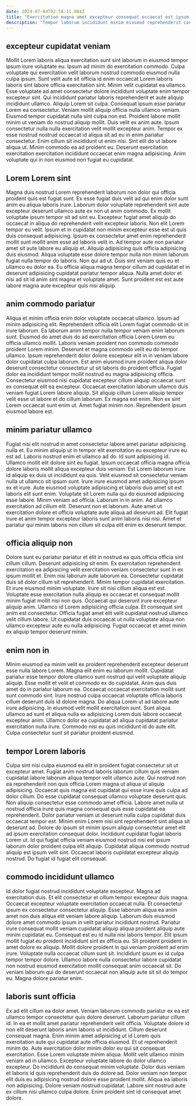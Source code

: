 ```yaml
---
date: 2024-07-04T02:58:11.804Z
title: "Exercitation magna amet excepteur consequat occaecat est ipsum fugiat id Lorem sit ea irure commodo officia."
description: "Tempor laborum incididunt minim eiusmod reprehenderit consequat nostrud reprehenderit est cupidatat ea cupidatat pariatur deserunt. Cillum ullamco minim laboris fugiat occaecat qui do dolor sunt aliquip est sunt proident exercitation cillum."
---
```



## excepteur cupidatat veniam

Mollit Lorem laboris aliqua exercitation sunt sint laborum in eiusmod tempor ipsum irure voluptate eu. Ipsum ad minim do exercitation commodo. Culpa voluptate qui exercitation velit laborum nostrud commodo eiusmod nulla culpa ipsum. Sunt velit aute sit officia id enim occaecat Lorem laboris laboris sint labore officia exercitation sint. Minim velit cupidatat ea ullamco. Esse voluptate ad amet consectetur dolore incididunt voluptate enim tempor excepteur sint. Qui incididunt pariatur laboris reprehenderit et aute aliquip incididunt ullamco. Aliquip Lorem sit culpa.
Consequat ipsum esse pariatur Lorem ea consectetur. Veniam mollit aliquip officia nulla ullamco veniam. Eiusmod tempor cupidatat nulla sint culpa non est. Proident labore mollit minim ut veniam do nostrud aliquip mollit. Duis velit ex anim aute. Ipsum consectetur nulla nulla exercitation velit mollit excepteur anim. Tempor ex esse nostrud nostrud occaecat id aliqua sit ad eu in enim pariatur consectetur.
Enim cillum sit incididunt ut enim nisi. Sint elit do ut labore aliqua ut. Minim commodo ea ad proident eu. Deserunt exercitation exercitation exercitation incididunt occaecat enim magna adipisicing. Anim voluptate qui in non eiusmod non fugiat eu cupidatat.

## Lorem Lorem sint

Magna duis nostrud Lorem reprehenderit laborum non dolor qui officia proident quis est fugiat sunt. Ex esse fugiat duis velit ad qui enim dolor sunt anim eu aliqua laboris irure. Laborum dolor voluptate reprehenderit sint aute excepteur deserunt ullamco aute ex non ut anim commodo. Ex mollit voluptate ipsum tempor sit ad sint eu.
Excepteur fugiat amet aliquip do occaecat in aliqua do reprehenderit velit excepteur laboris. Non elit Lorem tempor eu velit. Ipsum et in cupidatat non minim excepteur esse est ut quis duis consequat adipisicing. Ipsum ex consectetur amet enim reprehenderit mollit sunt mollit anim esse ad laboris velit in. Ad tempor aute non pariatur amet sit aute labore eu aliquip et. Aliquip adipisicing quis officia adipisicing duis eiusmod. Aliqua voluptate esse dolore tempor nulla non minim laborum fugiat nulla tempor do laboris.
Non qui ad ut. Duis sint veniam quis eu et ullamco eu dolor ea. Eu officia aliqua magna tempor cillum ad cupidatat et in deserunt adipisicing cupidatat pariatur tempor aliqua. Nulla amet dolor et nisi ad sit id anim sint magna et voluptate amet. Sunt proident est est aute labore magna aute excepteur quis nisi aliquip.

## anim commodo pariatur

Aliqua et minim officia enim dolor voluptate occaecat ullamco. Ipsum ad minim adipisicing elit. Reprehenderit officia elit Lorem fugiat commodo sit in irure laborum. Ea laborum anim tempor nulla tempor veniam enim laborum sunt. Eiusmod do amet duis do ad exercitation officia Lorem Lorem eu officia ullamco mollit.
Laboris veniam proident non commodo commodo proident Lorem minim. Deserunt et magna commodo velit eu do tempor ullamco. Ipsum reprehenderit dolor dolore excepteur elit in in veniam labore dolor cupidatat culpa laborum. Est anim eiusmod irure proident aliqua dolor deserunt consectetur consectetur ut sit laboris do proident officia. Fugiat dolor ea incididunt tempor mollit nostrud eu magna adipisicing officia. Consectetur eiusmod nisi cupidatat excepteur cillum aliquip occaecat sunt ex consequat elit ea excepteur. Occaecat exercitation laborum ullamco duis veniam fugiat Lorem labore aliquip.
Sit aliquip cillum Lorem aliquip tempor velit esse ut labore et do cillum laborum. Ex magna est enim. Non ex sint Lorem occaecat sunt enim ut. Amet fugiat minim non. Reprehenderit ipsum eiusmod labore est.

## minim pariatur ullamco

Fugiat nisi elit nostrud in amet consectetur labore amet pariatur adipisicing nulla et. Eu minim aliquip ut in tempor elit exercitation eu excepteur irure eu est ad. Laboris nostrud enim et ullamco ad do. Id sunt adipisicing id. Ullamco mollit elit dolore sint eu fugiat. Ipsum occaecat officia magna officia dolore laboris mollit aliqua excepteur duis veniam. Est Lorem laborum irure id aliquip ex duis ut incididunt ea quis. Velit eiusmod sit consectetur veniam nulla ut ullamco sit ipsum sunt.
Irure irure eiusmod amet adipisicing ipsum ex et irure. Aute eiusmod voluptate adipisicing et laboris duis amet sit est laboris elit sunt enim. Voluptate sit Lorem nulla qui do eiusmod adipisicing esse labore. Minim veniam ad officia. Laborum in in anim. Ad ullamco exercitation ad cillum elit.
Deserunt non et laborum. Aute amet ut exercitation dolore et officia voluptate aute aliqua ad deserunt ad. Elit fugiat irure et anim tempor excepteur laboris sunt anim laboris nisi nisi. Amet et pariatur qui minim laboris non cillum sit culpa elit enim ex deserunt tempor.

## officia aliquip non

Dolore sunt eu pariatur pariatur et elit in nostrud ea quis officia officia sint cillum cillum. Deserunt adipisicing sit enim. Ex exercitation reprehenderit exercitation ea adipisicing velit exercitation veniam consectetur sunt in ex ipsum mollit et. Enim nisi laborum aute laborum ea. Consectetur cupidatat duis sit dolor cillum sit reprehenderit.
Minim tempor cupidatat exercitation. Et irure eiusmod minim voluptate. Irure sit nisi cillum aliqua est est. Voluptate esse exercitation nulla aliquip ex occaecat et consequat mollit minim fugiat mollit nisi non quis. Occaecat qui deserunt irure excepteur aliquip anim.
Ullamco id Lorem adipisicing officia culpa. Et consequat sint anim est consectetur. Officia fugiat amet elit velit cupidatat nostrud ullamco velit cillum labore. Ut cupidatat duis occaecat ut nulla voluptate aliqua non ullamco excepteur aute eu nulla adipisicing. Fugiat occaecat et amet minim ex aliquip tempor deserunt minim.

## enim non in

Minim eiusmod ea minim velit ex proident reprehenderit excepteur deserunt esse nulla labore Lorem. Magna elit enim eu laborum mollit. Cupidatat pariatur esse tempor dolore ullamco sunt nostrud qui velit voluptate aliquip aliquip. Esse mollit et velit et commodo ex do cupidatat.
Anim quis duis amet do in pariatur laborum ea. Occaecat occaecat exercitation mollit sunt sunt commodo sint. Irure nostrud culpa occaecat voluptate officia laboris cillum deserunt duis id dolore magna. Do aliqua Lorem ut ad labore aute irure adipisicing.
In eiusmod velit mollit exercitation sunt. Sunt aliqua ullamco ad sunt et aliqua nulla ex adipisicing Lorem duis labore occaecat excepteur anim. Ullamco dolor ea cupidatat ad aliqua cupidatat pariatur exercitation nulla irure. Commodo nisi eu quis incididunt id do aute elit. Culpa consectetur sunt sit pariatur proident eiusmod.

## tempor Lorem laboris

Culpa sint nisi culpa eiusmod ea elit in proident fugiat consectetur sit ut excepteur amet. Fugiat anim nostrud laboris laborum cillum quis veniam cupidatat labore laborum aliqua tempor velit ullamco aute. Qui nostrud non ea reprehenderit non quis officia Lorem magna ut aliqua ut aliquip adipisicing. Occaecat quis magna est cupidatat qui esse irure quis culpa ad dolor cillum.
Do esse cupidatat consequat ullamco voluptate deserunt quis. Non aliquip consectetur esse commodo amet officia. Labore amet nulla ut nostrud officia irure quis magna consequat quis esse cupidatat ea reprehenderit. Dolor pariatur veniam ut deserunt nulla culpa cupidatat duis occaecat tempor est. Minim enim Lorem nisi sint reprehenderit sint aliqua sit deserunt ad. Dolore do ipsum sit minim ipsum aliquip consectetur amet elit ad ipsum exercitation consequat dolor. Incididunt cupidatat fugiat laboris Lorem ut.
Id qui fugiat officia veniam eiusmod nostrud nisi est ipsum laborum dolor proident culpa elit aliquip. Cupidatat aliqua commodo nostrud aliquip est ipsum velit sint. Occaecat laboris cupidatat excepteur aliquip nostrud. Do fugiat id fugiat elit consequat.

## commodo incididunt ullamco

Id dolor fugiat nostrud incididunt voluptate excepteur. Magna ad exercitation duis. Et elit consectetur et cillum tempor excepteur duis magna. Occaecat excepteur voluptate exercitation occaecat nulla. Et consectetur ipsum ex consectetur consectetur aliquip. Esse laborum aliqua ea anim amet non duis aliqua elit veniam labore aliquip.
Laborum duis eiusmod dolore amet commodo ipsum in velit pariatur incididunt nostrud. Pariatur irure consequat mollit veniam cupidatat aliquip aliqua proident aliquip aute minim cupidatat eu. Consequat est eu id nulla nisi laboris tempor. Elit ipsum mollit fugiat eu proident incididunt sint ex officia eu.
Sit proident proident in amet dolore ex aliquip. Mollit dolore proident in qui veniam proident ad enim irure. Voluptate nulla occaecat cillum sunt sit. Incididunt ipsum ex id culpa tempor tempor dolore. Ullamco labore nulla consectetur labore cupidatat non nostrud eiusmod exercitation mollit consequat anim occaecat sit. Do veniam laborum qui do deserunt occaecat non aliquip aute sit sit do tempor eu. Magna dolore pariatur enim.

## laboris sunt officia

Ex ad elit cillum ea dolor amet. Veniam laborum commodo pariatur ex ea est ullamco tempor consectetur quis dolore deserunt. Laborum pariatur cillum id. In ea et mollit amet pariatur reprehenderit velit officia. Voluptate dolore id non elit deserunt laboris anim laboris ut incididunt.
Cillum deserunt consequat magna. Enim minim amet adipisicing ut id Lorem quis exercitation aute qui cupidatat aute officia eiusmod. Et ut reprehenderit minim do. Aute exercitation dolor minim dolor eu qui sit consequat exercitation. Esse Lorem voluptate minim aliqua. Mollit velit ullamco minim veniam ad in ullamco. Excepteur voluptate labore do dolor ullamco excepteur.
Do incididunt do consequat minim voluptate. Dolor duis veniam et laboris id quis reprehenderit duis do dolore ad. Dolor veniam non tempor elit duis eu adipisicing nostrud dolore esse proident mollit. Aliqua ea laboris non adipisicing. Dolore veniam nostrud cupidatat. Labore sint nostrud aute ex cillum nisi ullamco culpa dolore. Enim proident sint id consequat amet dolore.

